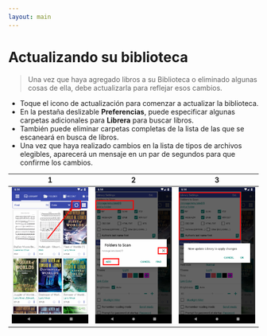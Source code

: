 ```yaml
---
layout: main
---
```


# Actualizando su biblioteca
> Una vez que haya agregado libros a su Biblioteca o eliminado algunas cosas de ella, debe actualizarla para reflejar esos cambios.
* Toque el icono de actualización para comenzar a actualizar la biblioteca.
* En la pestaña deslizable **Preferencias**, puede especificar algunas carpetas adicionales para **Librera** para buscar libros.
* También puede eliminar carpetas completas de la lista de las que se escaneará en busca de libros.
* Una vez que haya realizado cambios en la lista de tipos de archivos elegibles, aparecerá un mensaje en un par de segundos para que confirme los cambios.

|1|2|3|
|-|-|-|
|![](1.png)|![](2.png)|![](3.png)|
